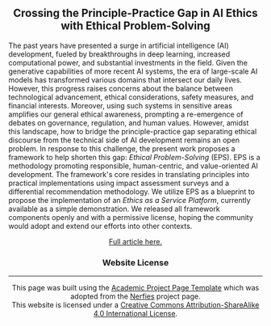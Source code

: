 <h2 style="text-align:center"> Crossing the Principle-Practice Gap in AI Ethics with Ethical Problem-Solving </h2>

The past years have presented a surge in artificial intelligence (AI) development, fueled by breakthroughs in deep learning, increased computational power, and substantial investments in the field. Given the generative capabilities of more recent AI systems, the era of large-scale AI models has transformed various domains that intersect our daily lives. However, this progress raises concerns about the balance between technological advancement, ethical considerations, safety measures, and financial interests. Moreover, using such systems in sensitive areas amplifies our general ethical awareness, prompting a re-emergence of debates on governance, regulation, and human values. However, amidst this landscape, how to bridge the principle-practice gap separating ethical discourse from the technical side of AI development remains an open problem. In response to this challenge, the present work proposes a framework to help shorten this gap: _Ethical Problem-Solving_ (EPS). EPS is a methodology promoting responsible, human-centric, and value-oriented AI development. The framework's core resides in translating principles into practical implementations using impact assessment surveys and a differential recommendation methodology. We utilize EPS as a blueprint to propose the implementation of an _Ethics as a Service Platform_, currently available as a simple demonstration. We released all framework components openly and with a permissive license, hoping the community would adopt and extend our efforts into other contexts.

<p style="text-align: center;">
<a href="https://github.com/Nkluge-correa/ethical-problem-solving" target="_blank">Full article here.</a>
</p>

<h3 style="text-align: center;">Website License</h3>
<hr>
<p style="text-align: center;">
            This page was built using the <a href="https://github.com/eliahuhorwitz/Academic-project-page-template" target="_blank">Academic Project Page Template</a> which was adopted from the <a href="https://nerfies.github.io" target="_blank">Nerfies</a> project page.
            <br>
            This website is licensed under a <a rel="license"  href="http://creativecommons.org/licenses/by-sa/4.0/" target="_blank">Creative
            Commons Attribution-ShareAlike 4.0 International License</a>.
          </p>
